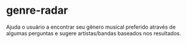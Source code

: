 # genre-radar
Ajuda o usuário a encontrar seu gênero musical preferido através de algumas perguntas e sugere artistas/bandas baseados nos resultados.
